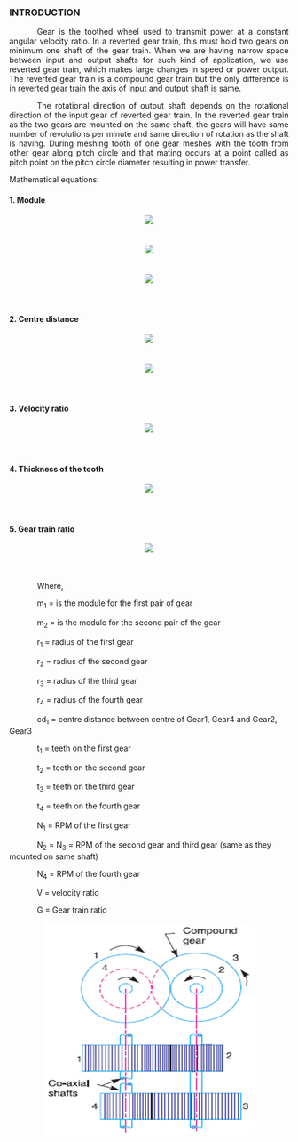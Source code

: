 ### INTRODUCTION<br>

<p style="text-indent:50px; text-align:justify;">Gear is the toothed wheel used to transmit power at a constant angular velocity ratio. In a reverted gear train, this must hold two gears on minimum one shaft of the gear train. When we are having narrow space between input and output shafts for such kind of application, we use reverted gear train, which makes large changes in speed or power output. The reverted gear train is a compound gear train but the only difference is in reverted gear train the axis of input and output shaft is same.</p>

<p style="text-indent:50px; text-align:justify;">The rotational direction of output shaft depends on the rotational direction of the input gear of reverted gear train. In the reverted gear train as the two gears are mounted on the same shaft, the gears will have same number of revolutions per minute and same direction of rotation as the shaft is having. During meshing tooth of one gear meshes with the tooth from other gear along pitch circle and that mating occurs at a point called as pitch point on the pitch circle diameter resulting in power transfer. </p>

<p>Mathematical equations: </p>

#### <b>1. Module</b>
<center> <img src="http://latex.codecogs.com/gif.latex?\small&space;\mathrm{ m = \frac{diameter}{teeth} }" /></center></br></br>

<center><img src="http://latex.codecogs.com/gif.latex?\small&space;\mathrm{ m_{1}= \frac{(2 \times r_{1})}{2} = \frac{(2 \times r_{2})}{2} }" /></center></br></br>

<center><img src="http://latex.codecogs.com/gif.latex?\small&space;\mathrm{ m_{2} = \frac{(2 \times r_{3})}{2} = \frac{(2 \times r_{4})}{2}  }" /></center></br></br>

#### <b>2. Centre distance</b>  
<center><img src="http://latex.codecogs.com/gif.latex?\small&space;\mathrm{ cd_{1} = r_{1} + r_{2} = \frac{m_{1}\times (t_{1}+t_{2})}{2} }" /></center></br></br>

<center><img src="http://latex.codecogs.com/gif.latex?\small&space;\mathrm{ cd_{2} = r_{3} + r_{4} = \frac{m_{2}\times (t_{3}+t_{4})}{2} }" /></center></br></br>

#### <b>3. Velocity ratio</b>
<center><img src="http://latex.codecogs.com/gif.latex?\small&space;\mathrm{ V = \frac{N_{1}}{N_{4}} = \left (\frac{t_{2}}{t_{1}}\right ) \times \left (\frac{t_{4}}{t_{3}}\right) }" /></center></br></br>

#### <b>4. Thickness of the tooth</b>
<center><img src="http://latex.codecogs.com/gif.latex?\small&space;\mathrm{ W = \frac{(\pi *m)}{2} }" /></center></br></br>

#### <b>5.	Gear train ratio </b>
<center><img src="http://latex.codecogs.com/gif.latex?\small&space;\mathrm{ G = \frac{1}{V} }" /></center></br></br>

<p style="text-indent:50px;">Where,</p>

<p style="text-indent:50px;">m<sub>1</sub> = is the module for the first pair of gear</p>
<p style="text-indent:50px;">m<sub>2</sub> = is the module for the second pair of the gear</p>
<p style="text-indent:50px;">r<sub>1</sub> = radius of the first gear</p>
<p style="text-indent:50px;">r<sub>2</sub> = radius of the second gear</p>
<p style="text-indent:50px;">r<sub>3</sub> = radius of the third gear</p>
<p style="text-indent:50px;">r<sub>4</sub> = radius of the fourth gear</p>
<p style="text-indent:50px;">cd<sub>1</sub> = centre distance between centre of Gear1, Gear4 and Gear2, Gear3</p>
<p style="text-indent:50px;">t<sub>1</sub> = teeth on the first gear</p>
<p style="text-indent:50px;">t<sub>2</sub> = teeth on the second gear</p>
<p style="text-indent:50px;">t<sub>3</sub> = teeth on the third gear</p>
<p style="text-indent:50px;">t<sub>4</sub> = teeth on the fourth gear</p>
<p style="text-indent:50px;">N<sub>1</sub> = RPM of the first gear</p>
<p style="text-indent:50px;">N<sub>2</sub> = N<sub>3</sub> = RPM of the second gear and third gear (same as they mounted on same shaft)</p>
<p style="text-indent:50px;">N<sub>4</sub> = RPM of the fourth gear</p>
<p style="text-indent:50px;">V = velocity ratio</p>
<p style="text-indent:50px;">G = Gear train ratio</p>
<center><img src="images/rgt.png" /></center>
